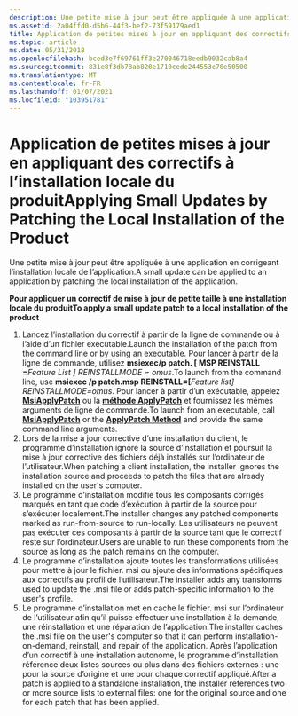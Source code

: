 ```yaml
---
description: Une petite mise à jour peut être appliquée à une application en corrigeant l’installation locale de l’application.
ms.assetid: 2a04ffd0-d5b6-44f3-bef2-73f59179aed1
title: Application de petites mises à jour en appliquant des correctifs à l’installation locale du produit
ms.topic: article
ms.date: 05/31/2018
ms.openlocfilehash: bced3e7f69761ff3e270046718eedb9032cab8a4
ms.sourcegitcommit: 831e8f3db78ab820e1710cede244553c70e50500
ms.translationtype: MT
ms.contentlocale: fr-FR
ms.lasthandoff: 01/07/2021
ms.locfileid: "103951781"
---
```

# <a name="applying-small-updates-by-patching-the-local-installation-of-the-product"></a><span data-ttu-id="e80c8-103">Application de petites mises à jour en appliquant des correctifs à l’installation locale du produit</span><span class="sxs-lookup"><span data-stu-id="e80c8-103">Applying Small Updates by Patching the Local Installation of the Product</span></span>

<span data-ttu-id="e80c8-104">Une petite mise à jour peut être appliquée à une application en corrigeant l’installation locale de l’application.</span><span class="sxs-lookup"><span data-stu-id="e80c8-104">A small update can be applied to an application by patching the local installation of the application.</span></span>

<span data-ttu-id="e80c8-105">**Pour appliquer un correctif de mise à jour de petite taille à une installation locale du produit**</span><span class="sxs-lookup"><span data-stu-id="e80c8-105">**To apply a small update patch to a local installation of the product**</span></span>

1.  <span data-ttu-id="e80c8-106">Lancez l’installation du correctif à partir de la ligne de commande ou à l’aide d’un fichier exécutable.</span><span class="sxs-lookup"><span data-stu-id="e80c8-106">Launch the installation of the patch from the command line or by using an executable.</span></span> <span data-ttu-id="e80c8-107">Pour lancer à partir de la ligne de commande, utilisez **msiexec/p patch. \[ MSP REINSTALL =**_Feature List_ *_\] REINSTALLMODE = omus_*.</span><span class="sxs-lookup"><span data-stu-id="e80c8-107">To launch from the command line, use **msiexec /p patch.msp REINSTALL=\[**_Feature list_*_\] REINSTALLMODE=omus_*.</span></span> <span data-ttu-id="e80c8-108">Pour lancer à partir d’un exécutable, appelez [**MsiApplyPatch**](/windows/desktop/api/Msi/nf-msi-msiapplypatcha) ou la [**méthode ApplyPatch**](installer-applypatch.md) et fournissez les mêmes arguments de ligne de commande.</span><span class="sxs-lookup"><span data-stu-id="e80c8-108">To launch from an executable, call [**MsiApplyPatch**](/windows/desktop/api/Msi/nf-msi-msiapplypatcha) or the [**ApplyPatch Method**](installer-applypatch.md) and provide the same command line arguments.</span></span>
2.  <span data-ttu-id="e80c8-109">Lors de la mise à jour corrective d’une installation du client, le programme d’installation ignore la source d’installation et poursuit la mise à jour corrective des fichiers déjà installés sur l’ordinateur de l’utilisateur.</span><span class="sxs-lookup"><span data-stu-id="e80c8-109">When patching a client installation, the installer ignores the installation source and proceeds to patch the files that are already installed on the user's computer.</span></span>
3.  <span data-ttu-id="e80c8-110">Le programme d’installation modifie tous les composants corrigés marqués en tant que code d’exécution à partir de la source pour s’exécuter localement.</span><span class="sxs-lookup"><span data-stu-id="e80c8-110">The installer changes any patched components marked as run-from-source to run-locally.</span></span> <span data-ttu-id="e80c8-111">Les utilisateurs ne peuvent pas exécuter ces composants à partir de la source tant que le correctif reste sur l’ordinateur.</span><span class="sxs-lookup"><span data-stu-id="e80c8-111">Users are unable to run these components from the source as long as the patch remains on the computer.</span></span>
4.  <span data-ttu-id="e80c8-112">Le programme d’installation ajoute toutes les transformations utilisées pour mettre à jour le fichier. msi ou ajoute des informations spécifiques aux correctifs au profil de l’utilisateur.</span><span class="sxs-lookup"><span data-stu-id="e80c8-112">The installer adds any transforms used to update the .msi file or adds patch-specific information to the user's profile.</span></span>
5.  <span data-ttu-id="e80c8-113">Le programme d’installation met en cache le fichier. msi sur l’ordinateur de l’utilisateur afin qu’il puisse effectuer une installation à la demande, une réinstallation et une réparation de l’application.</span><span class="sxs-lookup"><span data-stu-id="e80c8-113">The installer caches the .msi file on the user's computer so that it can perform installation-on-demand, reinstall, and repair of the application.</span></span> <span data-ttu-id="e80c8-114">Après l’application d’un correctif à une installation autonome, le programme d’installation référence deux listes sources ou plus dans des fichiers externes : une pour la source d’origine et une pour chaque correctif appliqué.</span><span class="sxs-lookup"><span data-stu-id="e80c8-114">After a patch is applied to a standalone installation, the installer references two or more source lists to external files: one for the original source and one for each patch that has been applied.</span></span>

 

 



